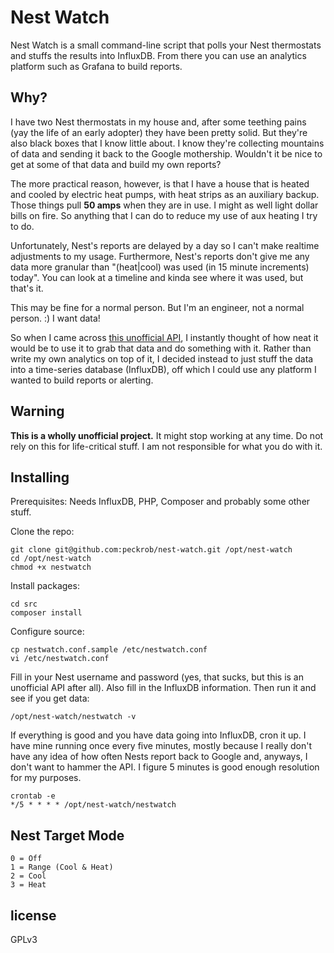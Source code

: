 # Nest Watch

Nest Watch is a small command-line script that polls your Nest thermostats and
stuffs the results into InfluxDB. From there you can use an analytics platform
such as Grafana to build reports.

## Why?

I have two Nest thermostats in my house and, after some teething pains (yay the
life of an early adopter) they have been pretty solid. But they're also black
boxes that I know little about. I know they're collecting mountains of data and
sending it back to the Google mothership. Wouldn't it be nice to get at some of
that data and build my own reports?

The more practical reason, however, is that I have a house that is heated and
cooled by electric heat pumps, with heat strips as an auxiliary backup. Those
things pull **50 amps** when they are in use. I might as well light dollar bills
on fire. So anything that I can do to reduce my use of aux heating I try to do.

Unfortunately, Nest's reports are delayed by a day so I can't make realtime
adjustments to my usage. Furthermore, Nest's reports don't give me any data more
granular than "(heat|cool) was used (in 15 minute increments) today". You can
look at a timeline and kinda see where it was used, but that's it.

This may be fine for a normal person. But I'm an engineer, not a normal
person. :) I want data!

So when I came across [this unofficial API](https://github.com/gboudreau/nest-api),
I instantly thought of how neat it would be to use it to grab that data and do
something with it. Rather than write my own analytics on top of it, I decided
instead to just stuff the data into a time-series database (InfluxDB), off which
I could use any platform I wanted to build reports or alerting.

## Warning

**This is a wholly unofficial project.** It might stop working at any time. Do
not rely on this for life-critical stuff. I am not responsible for what you do
with it.

## Installing

Prerequisites: Needs InfluxDB, PHP, Composer and probably some other stuff.

Clone the repo:

```
git clone git@github.com:peckrob/nest-watch.git /opt/nest-watch
cd /opt/nest-watch
chmod +x nestwatch
```

Install packages:

```
cd src
composer install
```

Configure source:

```
cp nestwatch.conf.sample /etc/nestwatch.conf
vi /etc/nestwatch.conf
```

Fill in your Nest username and password (yes, that sucks, but this is an
unofficial API after all). Also fill in the InfluxDB information. Then run it
and see if you get data:

```
/opt/nest-watch/nestwatch -v
```

If everything is good and you have data going into InfluxDB, cron it up. I have
mine running once every five minutes, mostly because I really don't have any
idea of how often Nests report back to Google and, anyways, I don't want to
hammer the API. I figure 5 minutes is good enough resolution for my purposes.

```
crontab -e
*/5 * * * * /opt/nest-watch/nestwatch
```

## Nest Target Mode

```
0 = Off
1 = Range (Cool & Heat)
2 = Cool
3 = Heat
```

## license

GPLv3
